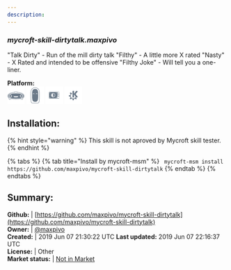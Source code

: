 ```yaml
---
description: 
---
```


### _mycroft-skill-dirtytalk.maxpivo_  

"Talk Dirty" - Run of the mill dirty talk
"Filthy" - A little more X rated
"Nasty" - X Rated and intended to be offensive
"Filthy Joke" - Will tell you a one-liner.
  
**Platform:**  
 ![Mark I](../.gitbook/assets/mark-1-icon.png)  ![Mark II](../.gitbook/assets/mark-2-icon.png)  ![Picroft](../.gitbook/assets/picroft-icon.png)  ![plasmoid](../.gitbook/assets/kde.png)   
## Installation:  
{% hint style="warning" %}
This skill is not aproved by Mycroft skill tester.
{% endhint %}
    
{% tabs %}
{% tab title="Install by mycroft-msm" %}
``` mycroft-msm install https://github.com/maxpivo/mycroft-skill-dirtytalk```
{% endtab %}
  {% endtabs %}
    
## Summary:  
**Github:** | [https://github.com/maxpivo/mycroft-skill-dirtytalk](https://github.com/maxpivo/mycroft-skill-dirtytalk)  
**Owner:** | [@maxpivo](https://github.com/maxpivo)  
**Created:** | 2019 Jun 07 21:30:22 UTC  **Last updated:** 2019 Jun 07 22:16:37 UTC  
**License:** | Other  
**Market status:** | [Not in Market](https://market.mycroft.ai/skill/)  

